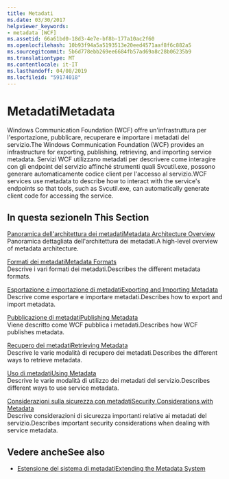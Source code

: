 ```yaml
---
title: Metadati
ms.date: 03/30/2017
helpviewer_keywords:
- metadata [WCF]
ms.assetid: 66a61bd0-18d3-4e7e-bf8b-177a10ac2f60
ms.openlocfilehash: 10b93f94a5a5193513e20eed4571aaf8f6c882a5
ms.sourcegitcommit: 5b6d778ebb269ee6684fb57ad69a8c28b06235b9
ms.translationtype: MT
ms.contentlocale: it-IT
ms.lasthandoff: 04/08/2019
ms.locfileid: "59174018"
---
```

# <a name="metadata"></a><span data-ttu-id="ac877-102">Metadati</span><span class="sxs-lookup"><span data-stu-id="ac877-102">Metadata</span></span>
<span data-ttu-id="ac877-103">Windows Communication Foundation (WCF) offre un'infrastruttura per l'esportazione, pubblicare, recuperare e importare i metadati del servizio.</span><span class="sxs-lookup"><span data-stu-id="ac877-103">The Windows Communication Foundation (WCF) provides an infrastructure for exporting, publishing, retrieving, and importing service metadata.</span></span> <span data-ttu-id="ac877-104">Servizi WCF utilizzano metadati per descrivere come interagire con gli endpoint del servizio affinché strumenti quali Svcutil.exe, possono generare automaticamente codice client per l'accesso al servizio.</span><span class="sxs-lookup"><span data-stu-id="ac877-104">WCF services use metadata to describe how to interact with the service's endpoints so that tools, such as Svcutil.exe, can automatically generate client code for accessing the service.</span></span>  
  
## <a name="in-this-section"></a><span data-ttu-id="ac877-105">In questa sezione</span><span class="sxs-lookup"><span data-stu-id="ac877-105">In This Section</span></span>  
 [<span data-ttu-id="ac877-106">Panoramica dell'architettura dei metadati</span><span class="sxs-lookup"><span data-stu-id="ac877-106">Metadata Architecture Overview</span></span>](../../../../docs/framework/wcf/feature-details/metadata-architecture-overview.md)  
 <span data-ttu-id="ac877-107">Panoramica dettagliata dell'architettura dei metadati.</span><span class="sxs-lookup"><span data-stu-id="ac877-107">A high-level overview of metadata architecture.</span></span>  
  
 [<span data-ttu-id="ac877-108">Formati dei metadati</span><span class="sxs-lookup"><span data-stu-id="ac877-108">Metadata Formats</span></span>](../../../../docs/framework/wcf/feature-details/metadata-formats.md)  
 <span data-ttu-id="ac877-109">Descrive i vari formati dei metadati.</span><span class="sxs-lookup"><span data-stu-id="ac877-109">Describes the different metadata formats.</span></span>  
  
 [<span data-ttu-id="ac877-110">Esportazione e importazione di metadati</span><span class="sxs-lookup"><span data-stu-id="ac877-110">Exporting and Importing Metadata</span></span>](../../../../docs/framework/wcf/feature-details/exporting-and-importing-metadata.md)  
 <span data-ttu-id="ac877-111">Descrive come esportare e importare metadati.</span><span class="sxs-lookup"><span data-stu-id="ac877-111">Describes how to export and import metadata.</span></span>  
  
 [<span data-ttu-id="ac877-112">Pubblicazione di metadati</span><span class="sxs-lookup"><span data-stu-id="ac877-112">Publishing Metadata</span></span>](../../../../docs/framework/wcf/feature-details/publishing-metadata.md)  
 <span data-ttu-id="ac877-113">Viene descritto come WCF pubblica i metadati.</span><span class="sxs-lookup"><span data-stu-id="ac877-113">Describes how WCF publishes metadata.</span></span>  
  
 [<span data-ttu-id="ac877-114">Recupero dei metadati</span><span class="sxs-lookup"><span data-stu-id="ac877-114">Retrieving Metadata</span></span>](../../../../docs/framework/wcf/feature-details/retrieving-metadata.md)  
 <span data-ttu-id="ac877-115">Descrive le varie modalità di recupero dei metadati.</span><span class="sxs-lookup"><span data-stu-id="ac877-115">Describes the different ways to retrieve metadata.</span></span>  
  
 [<span data-ttu-id="ac877-116">Uso di metadati</span><span class="sxs-lookup"><span data-stu-id="ac877-116">Using Metadata</span></span>](../../../../docs/framework/wcf/feature-details/using-metadata.md)  
 <span data-ttu-id="ac877-117">Descrive le varie modalità di utilizzo dei metadati del servizio.</span><span class="sxs-lookup"><span data-stu-id="ac877-117">Describes different ways to use service metadata.</span></span>  
  
 [<span data-ttu-id="ac877-118">Considerazioni sulla sicurezza con metadati</span><span class="sxs-lookup"><span data-stu-id="ac877-118">Security Considerations with Metadata</span></span>](../../../../docs/framework/wcf/feature-details/security-considerations-with-metadata.md)  
 <span data-ttu-id="ac877-119">Descrive considerazioni di sicurezza importanti relative ai metadati del servizio.</span><span class="sxs-lookup"><span data-stu-id="ac877-119">Describes important security considerations when dealing with service metadata.</span></span>  
  
## <a name="see-also"></a><span data-ttu-id="ac877-120">Vedere anche</span><span class="sxs-lookup"><span data-stu-id="ac877-120">See also</span></span>

- [<span data-ttu-id="ac877-121">Estensione del sistema di metadati</span><span class="sxs-lookup"><span data-stu-id="ac877-121">Extending the Metadata System</span></span>](../../../../docs/framework/wcf/extending/extending-the-metadata-system.md)
